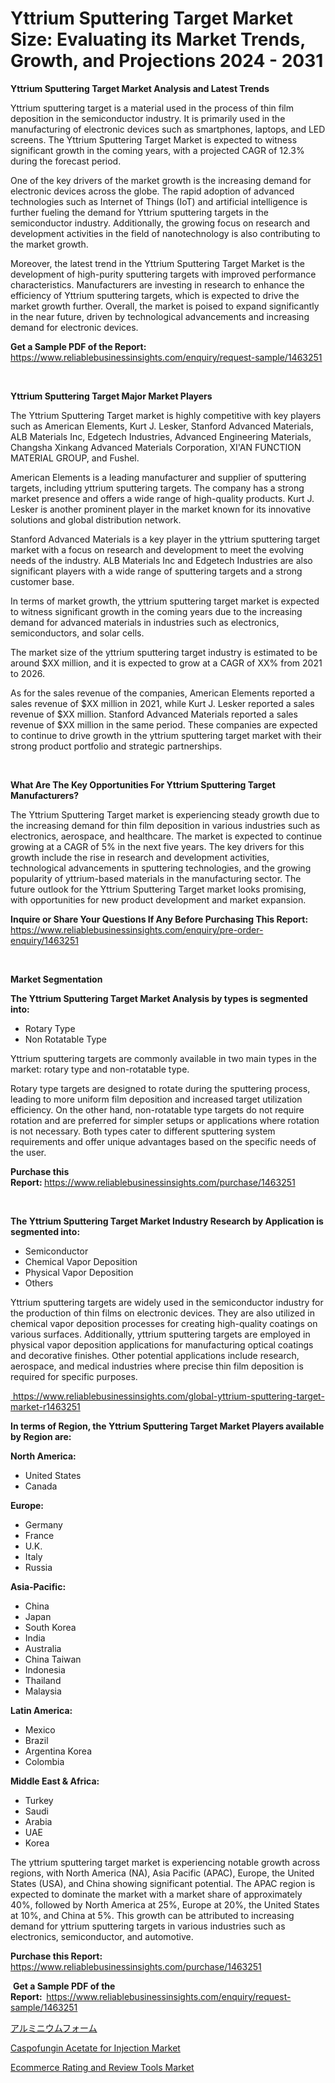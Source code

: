 <p><h1>Yttrium Sputtering Target Market Size: Evaluating its Market Trends, Growth, and Projections 2024 - 2031</h1></p><p><strong>Yttrium Sputtering Target Market Analysis and Latest Trends</strong></p>
<p><p>Yttrium sputtering target is a material used in the process of thin film deposition in the semiconductor industry. It is primarily used in the manufacturing of electronic devices such as smartphones, laptops, and LED screens. The Yttrium Sputtering Target Market is expected to witness significant growth in the coming years, with a projected CAGR of 12.3% during the forecast period.</p><p>One of the key drivers of the market growth is the increasing demand for electronic devices across the globe. The rapid adoption of advanced technologies such as Internet of Things (IoT) and artificial intelligence is further fueling the demand for Yttrium sputtering targets in the semiconductor industry. Additionally, the growing focus on research and development activities in the field of nanotechnology is also contributing to the market growth.</p><p>Moreover, the latest trend in the Yttrium Sputtering Target Market is the development of high-purity sputtering targets with improved performance characteristics. Manufacturers are investing in research to enhance the efficiency of Yttrium sputtering targets, which is expected to drive the market growth further. Overall, the market is poised to expand significantly in the near future, driven by technological advancements and increasing demand for electronic devices.</p></p>
<p><strong>Get a Sample PDF of the Report:&nbsp;</strong> <a href="https://www.reliablebusinessinsights.com/enquiry/request-sample/1463251">https://www.reliablebusinessinsights.com/enquiry/request-sample/1463251</a></p>
<p>&nbsp;</p>
<p><strong>Yttrium Sputtering Target Major Market Players</strong></p>
<p><p>The Yttrium Sputtering Target market is highly competitive with key players such as American Elements, Kurt J. Lesker, Stanford Advanced Materials, ALB Materials Inc, Edgetech Industries, Advanced Engineering Materials, Changsha Xinkang Advanced Materials Corporation, XI'AN FUNCTION MATERIAL GROUP, and Fushel. </p><p>American Elements is a leading manufacturer and supplier of sputtering targets, including yttrium sputtering targets. The company has a strong market presence and offers a wide range of high-quality products. Kurt J. Lesker is another prominent player in the market known for its innovative solutions and global distribution network. </p><p>Stanford Advanced Materials is a key player in the yttrium sputtering target market with a focus on research and development to meet the evolving needs of the industry. ALB Materials Inc and Edgetech Industries are also significant players with a wide range of sputtering targets and a strong customer base.</p><p>In terms of market growth, the yttrium sputtering target market is expected to witness significant growth in the coming years due to the increasing demand for advanced materials in industries such as electronics, semiconductors, and solar cells. </p><p>The market size of the yttrium sputtering target industry is estimated to be around $XX million, and it is expected to grow at a CAGR of XX% from 2021 to 2026. </p><p>As for the sales revenue of the companies, American Elements reported a sales revenue of $XX million in 2021, while Kurt J. Lesker reported a sales revenue of $XX million. Stanford Advanced Materials reported a sales revenue of $XX million in the same period. These companies are expected to continue to drive growth in the yttrium sputtering target market with their strong product portfolio and strategic partnerships.</p></p>
<p>&nbsp;</p>
<p><strong>What Are The Key Opportunities For Yttrium Sputtering Target Manufacturers?</strong></p>
<p><p>The Yttrium Sputtering Target market is experiencing steady growth due to the increasing demand for thin film deposition in various industries such as electronics, aerospace, and healthcare. The market is expected to continue growing at a CAGR of 5% in the next five years. The key drivers for this growth include the rise in research and development activities, technological advancements in sputtering technologies, and the growing popularity of yttrium-based materials in the manufacturing sector. The future outlook for the Yttrium Sputtering Target market looks promising, with opportunities for new product development and market expansion.</p></p>
<p><strong>Inquire or Share Your Questions If Any Before Purchasing This Report:</strong> <a href="https://www.reliablebusinessinsights.com/enquiry/pre-order-enquiry/1463251">https://www.reliablebusinessinsights.com/enquiry/pre-order-enquiry/1463251</a></p>
<p>&nbsp;</p>
<p><strong>Market Segmentation</strong></p>
<p><strong>The Yttrium Sputtering Target Market Analysis by types is segmented into:</strong></p>
<p><ul><li>Rotary Type</li><li>Non Rotatable Type</li></ul></p>
<p><p>Yttrium sputtering targets are commonly available in two main types in the market: rotary type and non-rotatable type. </p><p>Rotary type targets are designed to rotate during the sputtering process, leading to more uniform film deposition and increased target utilization efficiency. On the other hand, non-rotatable type targets do not require rotation and are preferred for simpler setups or applications where rotation is not necessary. Both types cater to different sputtering system requirements and offer unique advantages based on the specific needs of the user.</p></p>
<p><strong>Purchase this Report:&nbsp;</strong><a href="https://www.reliablebusinessinsights.com/purchase/1463251">https://www.reliablebusinessinsights.com/purchase/1463251</a></p>
<p>&nbsp;</p>
<p><strong>The Yttrium Sputtering Target Market Industry Research by Application is segmented into:</strong></p>
<p><ul><li>Semiconductor</li><li>Chemical Vapor Deposition</li><li>Physical Vapor Deposition</li><li>Others</li></ul></p>
<p><p>Yttrium sputtering targets are widely used in the semiconductor industry for the production of thin films on electronic devices. They are also utilized in chemical vapor deposition processes for creating high-quality coatings on various surfaces. Additionally, yttrium sputtering targets are employed in physical vapor deposition applications for manufacturing optical coatings and decorative finishes. Other potential applications include research, aerospace, and medical industries where precise thin film deposition is required for specific purposes.</p></p>
<p><a href="https://www.reliablebusinessinsights.com/global-yttrium-sputtering-target-market-r1463251">&nbsp;https://www.reliablebusinessinsights.com/global-yttrium-sputtering-target-market-r1463251</a></p>
<p><strong>In terms of Region, the Yttrium Sputtering Target Market Players available by Region are:</strong></p>
<p>
    <p> <strong> North America: </strong>
        <ul>
            <li>United States</li>
            <li>Canada</li>
        </ul>
        </p> 
    <p> <strong> Europe: </strong>
        <ul>
            <li>Germany</li>
            <li>France</li>
            <li>U.K.</li>
            <li>Italy</li>
            <li>Russia</li>
        </ul>
        </p> 
    <p> <strong> Asia-Pacific: </strong>
        <ul>
            <li>China</li>
            <li>Japan</li>
            <li>South Korea</li>
            <li>India</li>
            <li>Australia</li>
            <li>China Taiwan</li>
            <li>Indonesia</li>
            <li>Thailand</li>
            <li>Malaysia</li>
        </ul>
        </p> 
    <p> <strong> Latin America: </strong>
        <ul>
            <li>Mexico</li>
            <li>Brazil</li>
            <li>Argentina Korea</li>
            <li>Colombia</li>
        </ul>
        </p> 
    <p> <strong> Middle East & Africa: </strong>
        <ul>
            <li>Turkey</li>
            <li>Saudi</li>
            <li>Arabia</li>
            <li>UAE</li>
            <li>Korea</li>
        </ul>
    </p>
    </p>
<p><p>The yttrium sputtering target market is experiencing notable growth across regions, with North America (NA), Asia Pacific (APAC), Europe, the United States (USA), and China showing significant potential. The APAC region is expected to dominate the market with a market share of approximately 40%, followed by North America at 25%, Europe at 20%, the United States at 10%, and China at 5%. This growth can be attributed to increasing demand for yttrium sputtering targets in various industries such as electronics, semiconductor, and automotive.</p></p>
<p><strong>Purchase this Report: </strong><a href="https://www.reliablebusinessinsights.com/purchase/1463251">https://www.reliablebusinessinsights.com/purchase/1463251</a></p>
<p>&nbsp;<strong>Get a Sample PDF of the Report:&nbsp;&nbsp;</strong><a href="https://www.reliablebusinessinsights.com/enquiry/request-sample/1463251">https://www.reliablebusinessinsights.com/enquiry/request-sample/1463251</a></p>
<p><strong></strong></p>
<p><p><a href="https://github.com/xtkhtofdt934839/Market-Research-Report-List-3/blob/main/97816552288.md">アルミニウムフォーム</a></p><p><a href="https://issuu.com/reportprime-2/docs/caspofungin-acetate-for-injection-market-size-2030">Caspofungin Acetate for Injection Market</a></p><p><a href="https://github.com/oggzzdkk92/Market-Research-Report-List-1/blob/main/ecommerce-rating-and-review-tools-market.md">Ecommerce Rating and Review Tools Market</a></p></p>